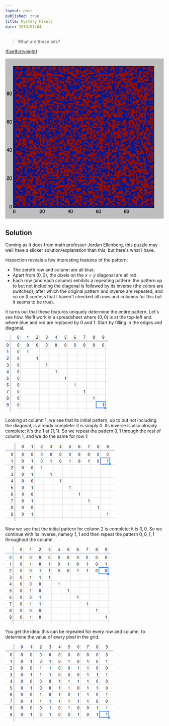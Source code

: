 ```yaml
---
layout: post
published: true
title: Mystery Pixels
date: 2019/01/04
---
```


>What are these bits?

<!--more-->

([fivethirtyeight](https://fivethirtyeight.com/features/what-the-heck-are-these-dang-bits/))

![Pixelized square image.](/img/ellenberg.png)


## Solution

Coming as it does from math professer Jordan Ellenberg, this puzzle may well have a slicker solution/explanation than this, but here's what I have.

Inspection reveals a few interesting features of the pattern: 
- The zeroth row and column are all blue.
- Apart from $(0,0)$, the pixels on the $x=y$ diagonal are all red.
- Each row (and each column) exhibits a repeating pattern: the pattern up to but not including the diagonal is followed by its inverse (the colors are switched), after which the original pattern and inverse are repeated, and so on (I confess that I haven't checked all rows and columns for this but it seems to be true).

It turns out that these features uniquely determine the entire pattern.  Let's see how. We'll work in a spreadsheet where $(0,0)$ is at the top-left and where blue and red are replaced by $0$ and $1$.  Start by filling in the edges and diagonal.

![Edges and diagonal](/img/1.PNG)

Looking at column $1$, we see that its initial pattern, up to but not including the diagonal, is already complete: it is simply $0$. Its inverse is also already complete: it's the $1$ at $(1,1)$.  So we repeat the pattern $0,1$ through the rest of column $1$, and we do the same for row $1$:

![Row and column 1 complete](/img/2.PNG)

Now we see that the initial pattern for column $2$ is complete: it is $0,0$. So we continue with its inverse, namely $1,1$ and then repeat the pattern $0,0,1,1$ throughout the column.

![Row and column 2 complete](/img/3.PNG)

You get the idea: this can be repeated for every row and column, to determine the value of every pixel in the grid.

![Grid complete](/img/4.PNG)

<br>

